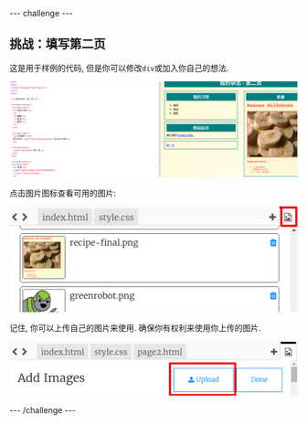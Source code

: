 \--- challenge \---

## 挑战：填写第二页

这是用于样例的代码, 但是你可以修改`div`或加入你自己的想法.

![截屏](images/magazine-page2-challenge.png)

点击图片图标查看可用的图片:

![截图](images/magazine-images.png)

记住, 你可以上传自己的图片来使用. 确保你有权利来使用你上传的图片.

![截屏](images/magazine-upload-images.png)

\--- /challenge \---